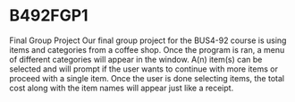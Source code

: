# B492FGP1
Final Group Project
Our final group project for the BUS4-92 course is using items and categories from a coffee shop. Once the program is ran, a menu of different categories will appear in the window. A(n) item(s) can be selected and will prompt if the user wants to continue with more items or proceed with a single item. Once the user is done selecting items, the total cost along with the item names will appear just like a receipt.
